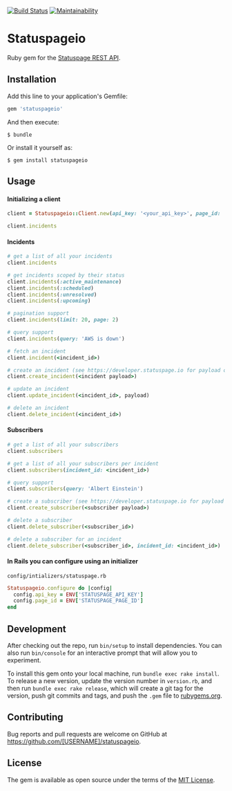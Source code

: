 [![Build Status](https://travis-ci.com/dasnixon/statuspageio.svg?branch=master)](https://travis-ci.com/dasnixon/statuspageio)
[![Maintainability](https://api.codeclimate.com/v1/badges/bc9c8c9d3bcad2438f10/maintainability)](https://codeclimate.com/github/dasnixon/statuspageio/maintainability)

# Statuspageio

Ruby gem for the [Statuspage REST API](https://developer.statuspage.io).

## Installation

Add this line to your application's Gemfile:

```ruby
gem 'statuspageio'
```

And then execute:

    $ bundle

Or install it yourself as:

    $ gem install statuspageio

## Usage

#### Initializing a client

```ruby
client = Statuspageio::Client.new(api_key: '<your_api_key>', page_id: '<your_page_id>')

client.incidents
```

#### Incidents

```ruby
# get a list of all your incidents
client.incidents

# get incidents scoped by their status
client.incidents(:active_maintenance)
client.incidents(:scheduled)
client.incidents(:unresolved)
client.incidents(:upcoming)

# pagination support
client.incidents(limit: 20, page: 2)

# query support
client.incidents(query: 'AWS is down')

# fetch an incident
client.incident(<incident_id>)

# create an incident (see https://developer.statuspage.io for payload options)
client.create_incident(<incident payload>)

# update an incident
client.update_incident(<incident_id>, payload)

# delete an incident
client.delete_incident(<incident_id>)

```

#### Subscribers

```ruby
# get a list of all your subscribers
client.subscribers

# get a list of all your subscribers per incident
client.subscribers(incident_id: <incident_id>)

# query support
client.subscribers(query: 'Albert Einstein')

# create a subscriber (see https://developer.statuspage.io for payload options)
client.create_subscriber(<subscriber payload>)

# delete a subscriber
client.delete_subscriber(<subscriber_id>)

# delete a subscriber for an incident
client.delete_subscriber(<subscriber_id>, incident_id: <incident_id>)

```

#### In Rails you can configure using an initializer

`config/intializers/statuspage.rb`

```ruby
Statuspageio.configure do |config|
  config.api_key = ENV['STATUSPAGE_API_KEY']
  config.page_id = ENV['STATUSPAGE_PAGE_ID']
end
```

## Development

After checking out the repo, run `bin/setup` to install dependencies. You can also run `bin/console` for an interactive prompt that will allow you to experiment.

To install this gem onto your local machine, run `bundle exec rake install`. To release a new version, update the version number in `version.rb`, and then run `bundle exec rake release`, which will create a git tag for the version, push git commits and tags, and push the `.gem` file to [rubygems.org](https://rubygems.org).

## Contributing

Bug reports and pull requests are welcome on GitHub at https://github.com/[USERNAME]/statuspageio.

## License

The gem is available as open source under the terms of the [MIT License](https://opensource.org/licenses/MIT).

